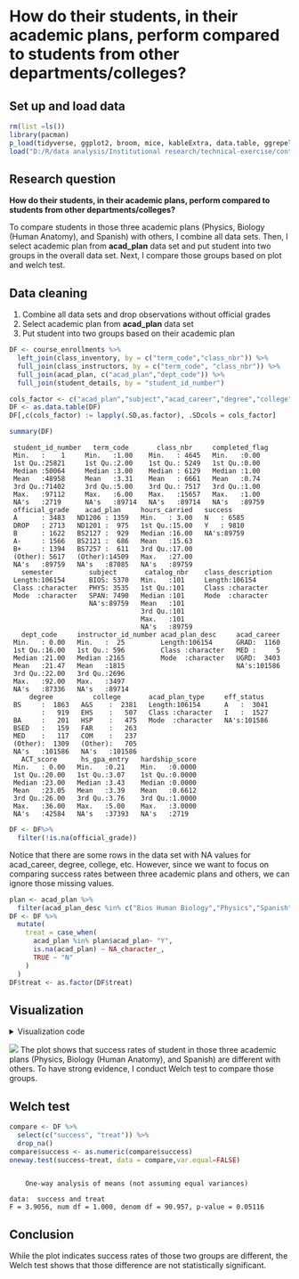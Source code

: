 # How do their students, in their academic plans, perform compared to students from other departments/colleges?

## Set up and load data




```r
rm(list =ls())
library(pacman)
p_load(tidyverse, ggplot2, broom, mice, kableExtra, data.table, ggrepel)
load("D:/R/data analysis/Institutional research/technical-exercise/content/docs/questions/data_230214_1659.Rdata")
```

## Research question
**How do their students, in their academic plans, perform compared to students from other departments/colleges?**

To compare students in those three academic plans (Physics, Biology (Human Anatomy), and Spanish) with others, I combine all data sets.
Then, I select academic plan from **acad_plan** data set and put student into two groups in the overall data set. 
Next, I compare those groups based on plot and welch test.


## Data cleaning
1. Combine all data sets and drop observations without official grades
2. Select academic plan from **acad_plan** data set
3. Put student into two groups based on their academic plan

```r
DF <- course_enrollments %>% 
  left_join(class_inventory, by = c("term_code","class_nbr")) %>%
  full_join(class_instructors, by = c("term_code", "class_nbr")) %>%
  full_join(acad_plan, c("acad_plan","dept_code")) %>%
  full_join(student_details, by = "student_id_number")
```


```r
cols_factor <- c("acad_plan","subject","acad_career","degree","college","eff_status","official_grade")
DF <- as.data.table(DF)
DF[,c(cols_factor) := lapply(.SD,as.factor), .SDcols = cols_factor]
```


```r
summary(DF)
```

```
 student_id_number   term_code       class_nbr     completed_flag 
 Min.   :    1     Min.   :1.00    Min.   : 4645   Min.   :0.00   
 1st Qu.:25821     1st Qu.:2.00    1st Qu.: 5249   1st Qu.:0.00   
 Median :50064     Median :3.00    Median : 6129   Median :1.00   
 Mean   :48958     Mean   :3.31    Mean   : 6661   Mean   :0.74   
 3rd Qu.:71402     3rd Qu.:5.00    3rd Qu.: 7517   3rd Qu.:1.00   
 Max.   :97112     Max.   :6.00    Max.   :15657   Max.   :1.00   
 NA's   :2719      NA's   :89714   NA's   :89714   NA's   :89759  
 official_grade    acad_plan     hours_carried   success     
 A      : 3483   ND1206 : 1359   Min.   : 3.00   N   : 6585  
 DROP   : 2713   ND1201 :  975   1st Qu.:15.00   Y   : 9810  
 B      : 1622   BS2127 :  929   Median :16.00   NA's:89759  
 A-     : 1566   BS2121 :  686   Mean   :15.63               
 B+     : 1394   BS7257 :  611   3rd Qu.:17.00               
 (Other): 5617   (Other):14509   Max.   :27.00               
 NA's   :89759   NA's   :87085   NA's   :89759               
   semester         subject       catalog_nbr    class_description 
 Length:106154      BIOS: 5370   Min.   :101     Length:106154     
 Class :character   PHYS: 3535   1st Qu.:101     Class :character  
 Mode  :character   SPAN: 7490   Median :101     Mode  :character  
                    NA's:89759   Mean   :101                       
                                 3rd Qu.:101                       
                                 Max.   :101                       
                                 NA's   :89759                     
   dept_code     instructor_id_number acad_plan_desc     acad_career  
 Min.   : 0.00   Min.   :  25         Length:106154      GRAD:  1160  
 1st Qu.:16.00   1st Qu.: 596         Class :character   MED :     5  
 Median :21.00   Median :2165         Mode  :character   UGRD:  3403  
 Mean   :21.47   Mean   :1815                            NA's:101586  
 3rd Qu.:22.00   3rd Qu.:2696                                         
 Max.   :92.00   Max.   :3497                                         
 NA's   :87336   NA's   :89714                                        
     degree          college       acad_plan_type     eff_status   
 BS     :  1863   A&S    :  2381   Length:106154      A   :  3041  
        :   919   EHS    :   507   Class :character   I   :  1527  
 BA     :   201   HSP    :   475   Mode  :character   NA's:101586  
 BSED   :   159   FAR    :   263                                   
 MED    :   117   COM    :   237                                   
 (Other):  1309   (Other):   705                                   
 NA's   :101586   NA's   :101586                                   
   ACT_score      hs_gpa_entry   hardship_score  
 Min.   : 0.00   Min.   :0.21    Min.   :0.0000  
 1st Qu.:20.00   1st Qu.:3.07    1st Qu.:0.0000  
 Median :23.00   Median :3.43    Median :0.0000  
 Mean   :23.05   Mean   :3.39    Mean   :0.6612  
 3rd Qu.:26.00   3rd Qu.:3.76    3rd Qu.:1.0000  
 Max.   :36.00   Max.   :5.00    Max.   :3.0000  
 NA's   :42584   NA's   :37393   NA's   :2719    
```

```r
DF <- DF%>%
  filter(!is.na(official_grade))
```
Notice that there are some rows in the data set with NA values for acad_career, degree, college, etc. However, since we want to focus on comparing success rates between three academic plans and others, we can ignore those missing values.


```r
plan <- acad_plan %>% 
  filter(acad_plan_desc %in% c("Bios Human Biology","Physics","Spanish")) 
DF <- DF %>%
  mutate(
    treat = case_when(
      acad_plan %in% plan$acad_plan~ "Y",
      is.na(acad_plan) ~ NA_character_,
      TRUE ~ "N"
    )
  )
DF$treat <- as.factor(DF$treat)
```

## Visualization

<details><summary>Visualization code</summary>

```r
DF %>%
  select(c("treat","success")) %>%
  group_by(treat) %>%
  count(success) %>%
  mutate(percent = round(n/sum(n),3)) %>%
  filter(success == "Y") %>%
  ggplot(aes(x = treat, y = percent, fill = treat)) +
  geom_bar(width = 0.5, position = position_dodge(0.5), stat = "identity") +
  geom_text(aes(label = percent), size = 6, vjust = -.8) +
  scale_fill_manual(values = c("#56B4E9", "#E69F00")) +
  scale_x_discrete(
    limits =c("Y","N"),
    labels = c("Physics, Biology, and Spanish", "Others")) +
  labs(
    y = "Success rate",
    x = "Department",
    title = "Do students in Physics, Biology, and Spanish has higher success rate?"
  ) +
  theme_classic() +
  theme(
        legend.position = "none",
        axis.title.y = element_text(face = "bold", vjust = 0.9, size = 16),
        axis.title.x = element_text(face = "bold", vjust = 0.9, size = 16),
        axis.text = element_text(colour = "black", size = 14),
        plot.title = element_text(face = "bold", size = 20)
  ) 
```
</details>



![](/images/p3.png)
The plot shows that success rates of student in those three academic plans (Physics, Biology (Human Anatomy), and Spanish) are different with others. To have strong evidence, I conduct Welch test to compare those groups.

## Welch test


```r
compare <- DF %>%
  select(c("success", "treat")) %>%
  drop_na()
compare$success <- as.numeric(compare$success)
oneway.test(success~treat, data = compare,var.equal=FALSE)
```

```

	One-way analysis of means (not assuming equal variances)

data:  success and treat
F = 3.9056, num df = 1.000, denom df = 90.957, p-value = 0.05116
```

## Conclusion
While the plot indicates success rates of those two groups are different, the Welch test shows that those difference are not statistically significant.


